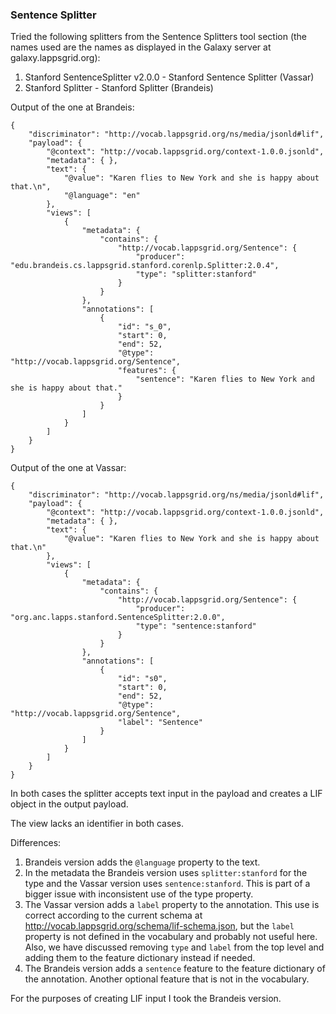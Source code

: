 ### Sentence Splitter

Tried the following splitters from the Sentence Splitters tool section (the names used are the names as displayed in the Galaxy server at galaxy.lappsgrid.org):

1. Stanford SentenceSplitter v2.0.0 - Stanford Sentence Splitter (Vassar)
2. Stanford Splitter - Stanford Splitter (Brandeis)

Output of the one at Brandeis:

```
{
    "discriminator": "http://vocab.lappsgrid.org/ns/media/jsonld#lif",
    "payload": {
        "@context": "http://vocab.lappsgrid.org/context-1.0.0.jsonld",
        "metadata": { },
        "text": {
            "@value": "Karen flies to New York and she is happy about that.\n",
            "@language": "en"
        },
        "views": [
            {
                "metadata": {
                    "contains": {
                        "http://vocab.lappsgrid.org/Sentence": {
                            "producer": "edu.brandeis.cs.lappsgrid.stanford.corenlp.Splitter:2.0.4",
                            "type": "splitter:stanford"
                        }
                    }
                },
                "annotations": [
                    {
                        "id": "s_0",
                        "start": 0,
                        "end": 52,
                        "@type": "http://vocab.lappsgrid.org/Sentence",
                        "features": {
                            "sentence": "Karen flies to New York and she is happy about that."
                        }
                    }
                ]
            }
        ]
    }
}
```

Output of the one at Vassar:

```
{
    "discriminator": "http://vocab.lappsgrid.org/ns/media/jsonld#lif",
    "payload": {
        "@context": "http://vocab.lappsgrid.org/context-1.0.0.jsonld",
        "metadata": { },
        "text": {
            "@value": "Karen flies to New York and she is happy about that.\n"
        },
        "views": [
            {
                "metadata": {
                    "contains": {
                        "http://vocab.lappsgrid.org/Sentence": {
                            "producer": "org.anc.lapps.stanford.SentenceSplitter:2.0.0",
                            "type": "sentence:stanford"
                        }
                    }
                },
                "annotations": [
                    {
                        "id": "s0",
                        "start": 0,
                        "end": 52,
                        "@type": "http://vocab.lappsgrid.org/Sentence",
                        "label": "Sentence"
                    }
                ]
            }
        ]
    }
}
```

In both cases the splitter accepts text input in the payload and creates a LIF object in the output payload.

The view lacks an identifier in both cases.

Differences:

1. Brandeis version adds the `@language` property to the text.
1. In the metadata the Brandeis version uses `splitter:stanford` for the type and the Vassar version uses `sentence:stanford`. This is part of a bigger issue with inconsistent use of the type property.
1. The Vassar version adds a `label` property to the annotation. This use is correct according to the current schema at http://vocab.lappsgrid.org/schema/lif-schema.json, but the `label` property is not defined in the vocabulary and probably not useful here. Also, we have discussed removing `type` and `label` from the top level and adding them to the feature dictionary instead if needed.
1. The Brandeis version adds a `sentence` feature to the feature dictionary of the annotation. Another optional feature that is not in the vocabulary.

For the purposes of creating LIF input I took the Brandeis version.
